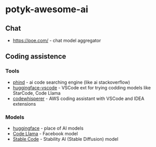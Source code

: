 # potyk-awesome-ai

## Chat

- https://poe.com/ - chat model aggregator

## Coding assistence

### Tools 

- [phind](https://www.phind.com/) - ai code searching engine (like ai stackoverflow)
- [huggingface-vscode](https://github.com/huggingface/huggingface-vscode) - VSCode ext for trying codding models like StarCode, Code Llama
- [codewhisperer](https://aws.amazon.com/ru/codewhisperer/) - AWS coding assistant with VSCode and IDEA extensions

### Models

- [huggingface](https://huggingface.co/) - place of AI models
- [Code Llama](https://github.com/facebookresearch/codellama) - Facebook model
- [Stable Code](https://stability.ai/blog/stablecode-llm-generative-ai-coding) - Stability AI (Stable Diffusion) model
